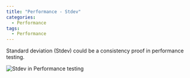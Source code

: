 ```yaml
---
title: "Performance - Stdev"
categories:
  - Performance
tags:
  - Performance
---
```


Standard deviation (Stdev) could be a consistency proof in performance testing.

![Stdev in Performance testing]({{site.url}}/assets/posts/2021-05-25-performance-stdev/stdev.jpg)
